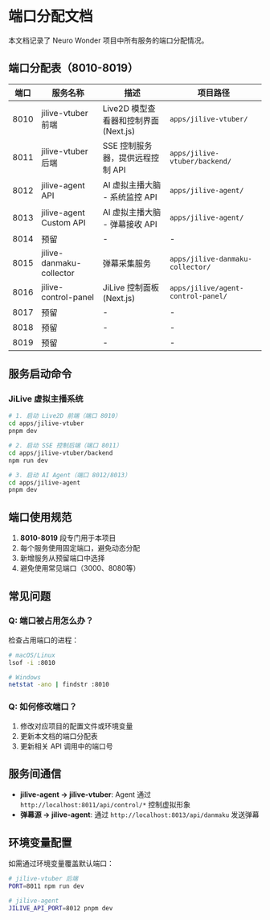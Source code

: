# 端口分配文档

本文档记录了 Neuro Wonder 项目中所有服务的端口分配情况。

## 端口分配表（8010-8019）

| 端口 | 服务名称 | 描述 | 项目路径 |
|------|----------|------|----------|
| 8010 | jilive-vtuber 前端 | Live2D 模型查看器和控制界面 (Next.js) | `apps/jilive-vtuber/` |
| 8011 | jilive-vtuber 后端 | SSE 控制服务器，提供远程控制 API | `apps/jilive-vtuber/backend/` |
| 8012 | jilive-agent API | AI 虚拟主播大脑 - 系统监控 API | `apps/jilive-agent/` |
| 8013 | jilive-agent Custom API | AI 虚拟主播大脑 - 弹幕接收 API | `apps/jilive-agent/` |
| 8014 | 预留 | - | - |
| 8015 | jilive-danmaku-collector | 弹幕采集服务 | `apps/jilive-danmaku-collector/`  |
| 8016 | jilive-control-panel | JiLive 控制面板 (Next.js) | `apps/jilive/agent-control-panel/` |
| 8017 | 预留 | - | - |
| 8018 | 预留 | - | - |
| 8019 | 预留 | - | - |

## 服务启动命令

### JiLive 虚拟主播系统

```bash
# 1. 启动 Live2D 前端（端口 8010）
cd apps/jilive-vtuber
pnpm dev

# 2. 启动 SSE 控制后端（端口 8011）
cd apps/jilive-vtuber/backend
npm run dev

# 3. 启动 AI Agent（端口 8012/8013）
cd apps/jilive-agent
pnpm dev
```



## 端口使用规范

1. **8010-8019** 段专门用于本项目
2. 每个服务使用固定端口，避免动态分配
3. 新增服务从预留端口中选择
4. 避免使用常见端口（3000、8080等）

## 常见问题

### Q: 端口被占用怎么办？

检查占用端口的进程：
```bash
# macOS/Linux
lsof -i :8010

# Windows
netstat -ano | findstr :8010
```

### Q: 如何修改端口？

1. 修改对应项目的配置文件或环境变量
2. 更新本文档的端口分配表
3. 更新相关 API 调用中的端口号

## 服务间通信

- **jilive-agent → jilive-vtuber**: Agent 通过 `http://localhost:8011/api/control/*` 控制虚拟形象
- **弹幕源 → jilive-agent**: 通过 `http://localhost:8013/api/danmaku` 发送弹幕

## 环境变量配置

如需通过环境变量覆盖默认端口：

```bash
# jilive-vtuber 后端
PORT=8011 npm run dev

# jilive-agent
JILIVE_API_PORT=8012 pnpm dev
```